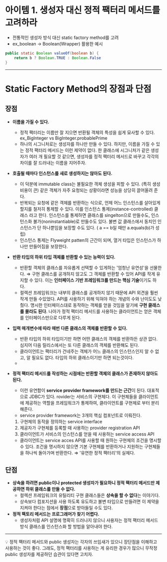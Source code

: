 아이템 1. 생성자 대신 정적 팩터리 메서드를 고려하라
===================================================

- 전통적인 생성자 방식 대신 static factory method를 고려
- ex_boolean -> Boolean(Wrapper) 활용한 예시

 ```java
 public static Boolean valueOf(boolean b) {
	 return b ? Boolean.TRUE : Boolean.False
 }
 ```
------------------------------------------------------
# Static Factory Method의 장점과 단점

## 장점

- **이름을 가질 수 있다.**
    - 정적 팩터리는 이름만 잘 지으면 반환될 객체의 특성을 쉽게 묘사할 수 있다.
      <br/>ex_BigInteger vs BigInteger.probablePrime
    - 하나의 시그니처로는 생성자를 하나만 만들 수 있다. 하지만, 이름을 가질 수 있는 정적 팩터리 메서드는 이런 제약이 없다. 한 클래스에 시그니처가 같은 생성자가 여러 개 필요할 것 같으면, 생성자를 정적 팩터리 메서드로 바꾸고 각각의 차이를 잘 드러내는 이름을 지어주자.

-  **호출될 때마다 인스턴스를 새로 생성하지는 않아도 된다.**
    - 이 덕분에 immutable class는 불필요한 객체 생성을 피할 수 있다.
    (특히 생성 비용이 큰) 같은 객체가 자주 요청되는 상황이라면 성능을 상당히 끌어올려 준다.
    - 반복되는 요청에 같은 객체를 반환하는 식으로, 언제 어느 인스턴스를 살아있게 할지를 철저히 통제할 수 있다. 이를 인스턴스 통제(instance-controlled) 클래스 라고 한다. 인스턴스를 통제하면 클래스를 singelton으로 만들수도, 인스턴스화 불가(noninstantiable)로 만들수도 있다. 불변 값 클래스에서 동치인 인스턴스가 단 하나뿐임을 보장할 수도 있다. ( a == b일 때만 a.equals(b)가 성립)
    - 인스턴스 통제는 Flyweight patten의 근간이 되며, 열거 타입은 인스턴스가 하나만 만들어짐을 보장한다.
    
- **반환 타입의 하위 타입 객체를 반환할 수 있는 능력이 있다.**
    - 반환할 객체의 클래스를 자유롭게 선택할 수 있게하는 '엄청난 유연성'을 선물한다.
    ⇒ 구현 클래스를 공개하지 않고도 그 객체를 반환할 수 있어 API를 작게 유지할 수 있다.
    이는 **인터페이스 기반 프레임워크를 만드는 핵심 기술**이기도 하다.
    - 컬렉션 프레임워크는 내부의 클래스를 공개하지 않기 때문에 API 외견을 훨씬 작게 만들 수있었다. API를 사용하기 위해 익혀야 하는 개념의 수와 난이도도 낮췄다.
    명시한 인터페이스대로 동작하는 객체를 얻을 것임을 알기에 **구현 클래스를 몰라도 된다**. 
    나아가 정적 팩터리 메서드를 사용하는 클라이언트는 얻은 객체를 인터페이스만으로 다루게 된다.
    
- **입력 매개변수에 따라 매번 다른 클래스의 객체를 반환할 수 있다.**
    - 반환 타입의 하위 타입이기만 하면 어떤 클래스의 객체를 반환하든 상관 없다. 심지어 다음 릴리스에서는 또 다른 클래스의 객체를 반환해도 된다.
    - 클라이언트는 팩터리가 건네주는 객체가 어느 클래스의 인스턴스인지 알 수 없고, 알 필요도 없다. 타입의 하위 클래스이기만 하면 되는것이다.
    - 
- **정적 팩터리 메서드를 작성하는 시점에는 반환할 객체의 클래스가 존재하지 않아도 된다.**
    - 이런 유연함이 **service provider framework를 만드는 근간**이 된다. 대표적으로 JDBC가 있다. rovider는 서비스의 구현체다. 이 구현체들을 클라이언트에 제공하는 역할을 프레임워크가 통제하여, 클라이언트를 구현체로 부터 분리해준다.
    - service provider framework는 3개의 핵심 컴포넌트로 이뤄진다.
    1. 구현체의 동작을 정의하는 service interface
    2. 제공자가 구현체를 등록할 때 사용하는 provider registration API
    3. 클라이언트가 서비스의 인스턴스를 얻을 때 사용하는 service access API
    - 클라이언트는 service acces API를 사용할 때 원하는 구현체의 조건을 명시할 수 있다. 조건을 명시하지 않으면 기본 구현체를 반환하거나 지원하는 구현체들을 하나씩 돌아가며 반환한다. ⇒ '유연한 정적 팩터리'의 실체다.

## 단점

- **상속을 하려면 public이나 protected 생성자가 필요하니 정적 팩터리 메서드만 제공하면 하위 클래스를 만들 수 없다.**
    - 컬렉션 프레임워크의 유틸리티 구현 클래스들은 **상속을 할 수 없다**는 이야기다.
    - 상속보다 컴포지션을 사용 하도록 유도하고 불변 타입으로 만들려면 이 제약을 지켜야 한다는 점에서 **장점**으로 받아들일 수도 있다.
- **정적 팩토리 메서드는 프로그래머가 찾기 어렵다.**
    - 생성자처럼 API 설명에 명확히 드러나지 않으니 사용자는 정적 팩터리 메서드 방식 클래스를 인스턴스화 할 방법을 알아내야 한다.

---------------------------------------------------------------------------------------------------------------------------
<aside>
💡 정적 팩터리 메서드와 public 생성자는 각자의 쓰임새가 있으니 장단점을 이해하고 사용하는 것이 좋다. 그래도, 정적 팩터리를 사용하는 게 유리한 경우가 많으니 무작정 public 생성자를 제공하던 습관이 있다면 고치자.

</aside>

